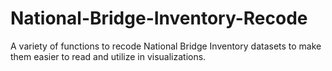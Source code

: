 # National-Bridge-Inventory-Recode
A variety of functions to recode National Bridge Inventory datasets to make them easier to read and utilize in visualizations.
